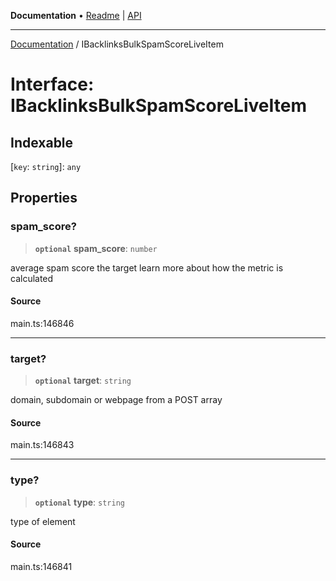 **Documentation** • [Readme](../README.md) \| [API](../globals.md)

***

[Documentation](../README.md) / IBacklinksBulkSpamScoreLiveItem

# Interface: IBacklinksBulkSpamScoreLiveItem

## Indexable

 \[`key`: `string`\]: `any`

## Properties

### spam\_score?

> **`optional`** **spam\_score**: `number`

average spam score the target
learn more about how the metric is calculated

#### Source

main.ts:146846

***

### target?

> **`optional`** **target**: `string`

domain, subdomain or webpage from a POST array

#### Source

main.ts:146843

***

### type?

> **`optional`** **type**: `string`

type of element

#### Source

main.ts:146841
